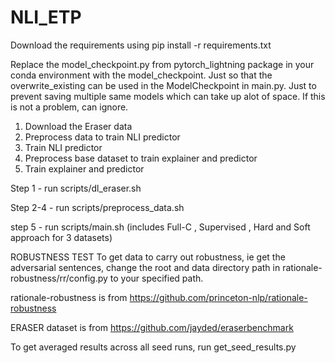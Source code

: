 # NLI_ETP

Download the requirements using pip install -r requirements.txt

Replace the model_checkpoint.py from pytorch_lightning package in your conda environment with the model_checkpoint. Just so that the overwrite_existing can be used in the ModelCheckpoint in main.py. Just to prevent saving multiple same models which can take up alot of space. If this is not a problem, can ignore.

1. Download the Eraser data
2. Preprocess data to train NLI predictor
3. Train NLI predictor
4. Preprocess base dataset to train explainer and predictor
5. Train explainer and predictor

Step 1 - run scripts/dl_eraser.sh

Step 2-4 - run scripts/preprocess_data.sh

step 5 - run scripts/main.sh (includes Full-C , Supervised , Hard and Soft approach for 3 datasets)

ROBUSTNESS TEST
To get data to carry out robustness, ie get the adversarial sentences, change the root and data directory path in rationale-robustness/rr/config.py to your specified path.

rationale-robustness is from https://github.com/princeton-nlp/rationale-robustness

ERASER dataset is from https://github.com/jayded/eraserbenchmark

To get averaged results across all seed runs, run get_seed_results.py
